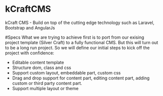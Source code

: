 kCraftCMS
=========

kCraft CMS - Build on top of the cutting edge technology such as Laravel, Bootstrap and AngularJs

#Specs
What we are trying to achieve first is to port from our exising project template (Silver Craft) to a fully functional CMS. But this will turn out to be a long run project. So we will define our initial steps to kick off the project with confidence:
- Editable content template
- Structure dom, class and css
- Support custom layout, embeddable part, custom css
- Drag and drop support for content part, editing content part, adding custom or third party content part.
- Support multiple layout or theme
